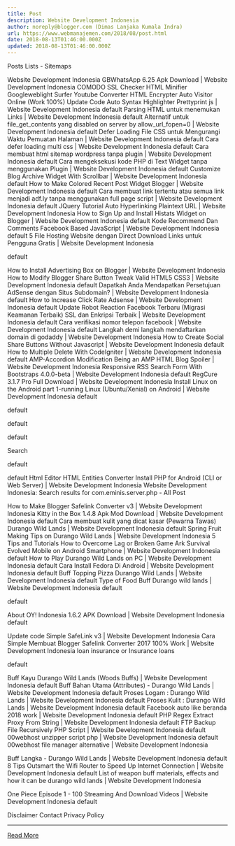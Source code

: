 ```yaml
---
title: Post
description: Website Development Indonesia
author: noreply@blogger.com (Dimas Lanjaka Kumala Indra)
url: https://www.webmanajemen.com/2018/08/post.html
date: 2018-08-13T01:46:00.000Z
updated: 2018-08-13T01:46:00.000Z
---
```


Posts Lists - Sitemaps
 
Website Development Indonesia
GBWhatsApp 6.25 Apk Download | Website Development Indonesia
COMODO SSL Checker
HTML Minifier
Googleweblight Surfer
Youtube Converter
HTML Encrypter
Auto Visitor Online (Work 100%)
Update Code Auto Syntax Highlighter Prettyprint js | Website Development Indonesia
default
Parsing HTML untuk menemukan Links | Website Development Indonesia
default
Alternatif untuk file_get_contents yang disabled on server by allow_url_fopen=0 | Website Development Indonesia
default
Defer Loading File CSS untuk Mengurangi Waktu Pemuatan Halaman | Website Development Indonesia
default
Cara defer loading multi css | Website Development Indonesia
default
Cara membuat html sitemap wordpress tanpa plugin | Website Development Indonesia
default
Cara mengeksekusi kode PHP di Text Widget tanpa menggunakan Plugin | Website Development Indonesia
default
Customize Blog Archive Widget With Scrollbar | Website Development Indonesia
default
How to Make Colored Recent Post Widget Blogger | Website Development Indonesia
default
Cara membuat link tertentu atau semua link menjadi adf.ly tanpa menggunakan full page script | Website Development Indonesia
default
JQuery Tutorial Auto Hyperlinking Plaintext URL | Website Development Indonesia
How to Sign Up and Install Histats Widget on Blogger | Website Development Indonesia
default
Kode Recommend Dan Comments Facebook Based JavaScript | Website Development Indonesia
default
5 File Hosting Website dengan Direct Download Links untuk Pengguna Gratis | Website Development Indonesia


default










How to Install Advertising Box on Blogger | Website Development Indonesia
How to Modify Blogger Share Button Tweak Valid HTML5 CSS3 | Website Development Indonesia
default
Dapatkah Anda Mendapatkan Persetujuan AdSense dengan Situs Subdomain? | Website Development Indonesia
default
How to Increase Click Rate Adsense | Website Development Indonesia
default
Update Robot Reaction Facebook Terbaru (Migrasi Keamanan Terbaik) SSL dan Enkripsi Terbaik | Website Development Indonesia
default
Cara verifikasi nomor telepon facebook | Website Development Indonesia
default
Langkah demi langkah mendaftarkan domain di godaddy | Website Development Indonesia
How to Create Social Share Buttons Without Javascript | Website Development Indonesia
default
How to Multiple Delete With CodeIgniter  | Website Development Indonesia
default
AMP-Accordion Modification Being an AMP HTML Blog Spoiler | Website Development Indonesia
Responsive RSS Search Form With Bootstraps 4.0.0-beta | Website Development Indonesia
default
RegCure 3.1.7 Pro Full Download | Website Development Indonesia
Install Linux on the Android part 1-running Linux (Ubuntu/Xenial) on Android | Website Development Indonesia
default

default


default



default




Search


default


default
Html Editor
HTML Entities Converter
Install PHP for Android (CLI or Web Server) | Website Development Indonesia
Website Development Indonesia: Search results for com.eminis.server.php - All Post

How to Make Blogger Safelink Converter v3 | Website Development Indonesia
Kitty in the Box 1.4.8 Apk Mod Download | Website Development Indonesia
default
Cara membuat kulit yang dicat kasar (Pewarna Tawas) Durango Wild Lands | Website Development Indonesia
default
Spring Fruit Making Tips on Durango Wild Lands | Website Development Indonesia
5 Tips and Tutorials How to Overcome Lag or Broken Game Ark Survival Evolved Mobile on Android Smartphone | Website Development Indonesia
default
How to Play Durango Wild Lands on PC | Website Development Indonesia
default
Cara Install Fedora Di Android | Website Development Indonesia
default
Buff Topping Pizza Durango Wild Lands | Website Development Indonesia
default
Type of Food Buff Durango wild lands | Website Development Indonesia
default





default




About
OY! Indonesia 1.6.2 APK Download | Website Development Indonesia
default

Update code Simple SafeLink v3 | Website Development Indonesia
Cara Simple Membuat Blogger Safelink Converter 2017 100% Work | Website Development Indonesia
loan insurance or Insurance loans

default

Buff Kayu Durango Wild Lands (Woods Buffs) | Website Development Indonesia
default
Buff Bahan Utama (Attributes) - Durango Wild Lands | Website Development Indonesia
default
Proses Logam : Durango Wild Lands | Website Development Indonesia
default
Proses Kulit : Durango Wild Lands | Website Development Indonesia
default
Facebook auto like beranda 2018 work | Website Development Indonesia
default
PHP Regex Extract Proxy From String | Website Development Indonesia
default
FTP Backup File Recursively PHP Script | Website Development Indonesia
default
00webhost unzipper script php | Website Development Indonesia
default
00webhost file manager alternative | Website Development Indonesia







Buff Langka - Durango Wild Lands | Website Development Indonesia
default
8 Tips Outsmart the Wifi Router to Speed ​​Up Internet Connection | Website Development Indonesia
default
List of weapon buff materials, effects and how it can be durango wild lands | Website Development Indonesia



One Piece Episode 1 - 100 Streaming And Download Videos | Website Development Indonesia
default

Disclaimer
Contact
Privacy Policy<hr/> <a href="https://www.webmanajemen.com/2018/08/post.html" rel="follow" class="button" id="read-more">Read More</a>